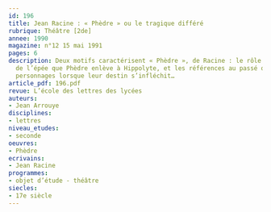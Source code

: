```yaml
---
id: 196
title: Jean Racine : « Phèdre » ou le tragique différé
rubrique: Théâtre [2de]
annee: 1990
magazine: n°12 15 mai 1991
pages: 6
description: Deux motifs caractérisent « Phèdre », de Racine : le rôle primordial
  de l’épée que Phèdre enlève à Hippolyte, et les références au passé que font les
  personnages lorsque leur destin s’infléchit…
article_pdf: 196.pdf
revue: L’école des lettres des lycées
auteurs:
- Jean Arrouye
disciplines:
- lettres
niveau_etudes:
- seconde
oeuvres:
- Phèdre
ecrivains:
- Jean Racine
programmes:
- objet d’étude - théâtre
siecles:
- 17e siècle
---
```

